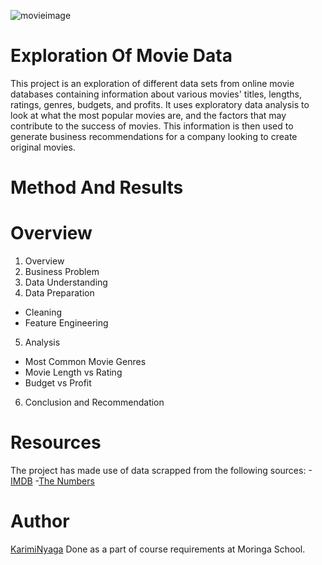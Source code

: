 ![movieimage](https://github.com/KarimiNyaga/dsc-phase-1-project/assets/133044097/48cacdc5-79e2-48b1-9f94-a21a98401ca7)





# Exploration Of Movie Data

This project is an exploration of different data sets from online movie databases containing information about various movies' titles, lengths, ratings, genres, budgets, and profits. It uses exploratory data analysis to look at what the most popular movies are, and the factors that may contribute to the success of movies. This information is then used to generate business recommendations for a company looking to create original movies. 

# Method And Results


# Overview
1. Overview
2. Business Problem
3. Data Understanding
4. Data Preparation
- Cleaning
- Feature Engineering
5. Analysis
- Most Common Movie Genres
- Movie Length vs Rating
- Budget vs  Profit
6. Conclusion and Recommendation

# Resources
The project has made use of data scrapped from the following sources:
-[IMDB](https://www.imdb.com/)
-[The Numbers](https://www.the-numbers.com/)

# Author
[KarimiNyaga](https://github.com/KarimiNyaga)
Done as a part of course requirements at Moringa School. 

